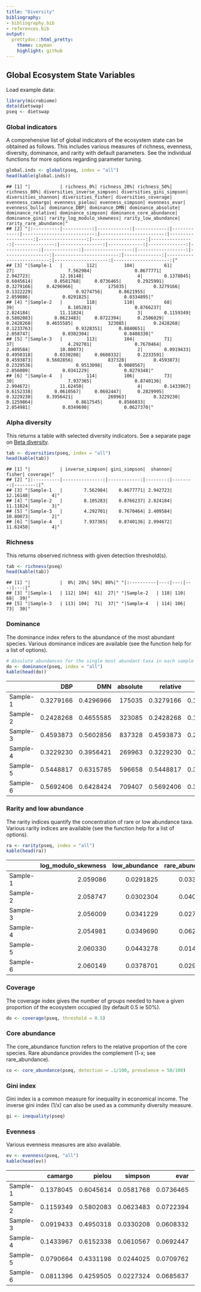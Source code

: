 ```yaml
---
title: "Diversity"
bibliography: 
- bibliography.bib
- references.bib
output: 
  prettydoc::html_pretty:
    theme: cayman
    highlight: github
---
```

<!--
  %\VignetteEngine{knitr::rmarkdown}
  %\VignetteIndexEntry{microbiome tutorial - diversity}
  %\usepackage[utf8]{inputenc}
  %\VignetteEncoding{UTF-8}  
-->


## Global Ecosystem State Variables 

Load example data:


```r
library(microbiome)
data(dietswap)
pseq <- dietswap
```


### Global indicators


A comprehensive list of global indicators of the ecosystem state can be obtained as follows. This includes various measures of richness, evenness, diversity, dominance, and rarity with default parameters. See the individual functions for more options regarding parameter tuning.


```r
global.inds <- global(pseq, index = "all")
head(kable(global.inds))
```

```
## [1] "|           | richness_0%| richness_20%| richness_50%| richness_80%| diversities_inverse_simpson| diversities_gini_simpson| diversities_shannon| diversities_fisher| diversities_coverage| evenness_camargo| evenness_pielou| evenness_simpson| evenness_evar| evenness_bulla| dominance_DBP| dominance_DMN| dominance_absolute| dominance_relative| dominance_simpson| dominance_core_abundance| dominance_gini| rarity_log_modulo_skewness| rarity_low_abundance| rarity_rare_abundance|"
## [2] "|:----------|-----------:|------------:|------------:|------------:|---------------------------:|------------------------:|-------------------:|------------------:|--------------------:|----------------:|---------------:|----------------:|-------------:|--------------:|-------------:|-------------:|------------------:|------------------:|-----------------:|------------------------:|--------------:|--------------------------:|--------------------:|---------------------:|"
## [3] "|Sample-1   |         112|          104|           61|           27|                    7.562984|                0.8677771|            2.942723|           12.16148|                    4|        0.1378045|       0.6045614|        0.0581768|     0.0736465|      0.2925991|     0.3279166|     0.4296966|             175035|          0.3279166|         0.1322229|                0.9274756|      0.8621955|                   2.059086|            0.0291825|             0.0334895|"
## [4] "|Sample-2   |         118|          110|           68|           39|                    8.105283|                0.8766237|            2.824184|           11.11824|                    3|        0.1159349|       0.5802083|        0.0623483|     0.0722394|      0.2506029|     0.2428268|     0.4655585|             323085|          0.2428268|         0.1233763|                0.9328351|      0.8840651|                   2.058747|            0.0302304|             0.0408330|"
## [5] "|Sample-3   |         113|          104|           71|           37|                    4.292701|                0.7670464|            2.409584|           10.80073|                    2|        0.0919433|       0.4950318|        0.0330208|     0.0608332|      0.2233591|     0.4593873|     0.5602856|             837328|          0.4593873|         0.2329536|                0.9513098|      0.9080567|                   2.056009|            0.0341229|             0.0279348|"
## [6] "|Sample-4   |         114|          106|           73|           30|                    7.937365|                0.8740136|            2.994672|           11.62450|                    4|        0.1433967|       0.6152338|        0.0610567|     0.0692447|      0.2829995|     0.3229230|     0.3956421|             269963|          0.3229230|         0.1259864|                0.8617545|      0.8566033|                   2.054981|            0.0349690|             0.0627370|"
```


### Alpha diversity

This returns a table with selected diversity indicators. See a separate page on [Beta diversity](Betadiversity.html).


```r
tab <- diversities(pseq, index = "all")
head(kable(tab))
```

```
## [1] "|           | inverse_simpson| gini_simpson|  shannon|   fisher| coverage|"
## [2] "|:----------|---------------:|------------:|--------:|--------:|--------:|"
## [3] "|Sample-1   |        7.562984|    0.8677771| 2.942723| 12.16148|        4|"
## [4] "|Sample-2   |        8.105283|    0.8766237| 2.824184| 11.11824|        3|"
## [5] "|Sample-3   |        4.292701|    0.7670464| 2.409584| 10.80073|        2|"
## [6] "|Sample-4   |        7.937365|    0.8740136| 2.994672| 11.62450|        4|"
```


### Richness

This returns observed richness with given detection threshold(s).


```r
tab <- richness(pseq)
head(kable(tab))
```

```
## [1] "|           |  0%| 20%| 50%| 80%|" "|:----------|---:|---:|---:|---:|"
## [3] "|Sample-1   | 112| 104|  61|  27|" "|Sample-2   | 118| 110|  68|  39|"
## [5] "|Sample-3   | 113| 104|  71|  37|" "|Sample-4   | 114| 106|  73|  30|"
```


### Dominance 

The dominance index refers to the abundance of the most abundant species. Various dominance indices are available (see the function help for a list of options).


```r
# Absolute abundances for the single most abundant taxa in each sample
do <- dominance(pseq, index = "all")
kable(head(do))
```



|         |       DBP|       DMN| absolute|  relative|   simpson| core_abundance|      gini|
|:--------|---------:|---------:|--------:|---------:|---------:|--------------:|---------:|
|Sample-1 | 0.3279166| 0.4296966|   175035| 0.3279166| 0.1322229|      0.9274756| 0.8621955|
|Sample-2 | 0.2428268| 0.4655585|   323085| 0.2428268| 0.1233763|      0.9328351| 0.8840651|
|Sample-3 | 0.4593873| 0.5602856|   837328| 0.4593873| 0.2329536|      0.9513098| 0.9080567|
|Sample-4 | 0.3229230| 0.3956421|   269963| 0.3229230| 0.1259864|      0.8617545| 0.8566033|
|Sample-5 | 0.5448817| 0.6315785|   596658| 0.5448817| 0.3152267|      0.9533809| 0.9209336|
|Sample-6 | 0.5692406| 0.6428424|   709407| 0.5692406| 0.3383850|      0.9255292| 0.9188604|



### Rarity and low abundance

The rarity indices quantify the concentration of rare or low abundance taxa. Various rarity indices are available (see the function help for a list of options).


```r
ra <- rarity(pseq, index = "all")
kable(head(ra))
```



|         | log_modulo_skewness| low_abundance| rare_abundance|
|:--------|-------------------:|-------------:|--------------:|
|Sample-1 |            2.059086|     0.0291825|      0.0334895|
|Sample-2 |            2.058747|     0.0302304|      0.0408330|
|Sample-3 |            2.056009|     0.0341229|      0.0279348|
|Sample-4 |            2.054981|     0.0349690|      0.0627370|
|Sample-5 |            2.060330|     0.0443278|      0.0148280|
|Sample-6 |            2.060149|     0.0378701|      0.0296245|



### Coverage

The coverage index gives the number of groups needed to have a given proportion of the ecosystem occupied (by default 0.5 ie 50%).


```r
do <- coverage(pseq, threshold = 0.5)
```


### Core abundance

The core_abundance function refers to the relative proportion of the core species. Rare abundance provides the complement (1-x; see rare_abundance).


```r
co <- core_abundance(pseq, detection = .1/100, prevalence = 50/100)
```


### Gini index

Gini index is a common measure for inequality in economical income. The inverse gini index (1/x) can also be used as a community diversity measure.


```r
gi <- inequality(pseq)
```


### Evenness

Various evenness measures are also available.


```r
ev <- evenness(pseq, "all")
kable(head(ev))
```



|         |   camargo|    pielou|   simpson|      evar|     bulla|
|:--------|---------:|---------:|---------:|---------:|---------:|
|Sample-1 | 0.1378045| 0.6045614| 0.0581768| 0.0736465| 0.2925991|
|Sample-2 | 0.1159349| 0.5802083| 0.0623483| 0.0722394| 0.2506029|
|Sample-3 | 0.0919433| 0.4950318| 0.0330208| 0.0608332| 0.2233591|
|Sample-4 | 0.1433967| 0.6152338| 0.0610567| 0.0692447| 0.2829995|
|Sample-5 | 0.0790664| 0.4331198| 0.0244025| 0.0709762| 0.2066856|
|Sample-6 | 0.0811396| 0.4259505| 0.0227324| 0.0685637| 0.2084814|


